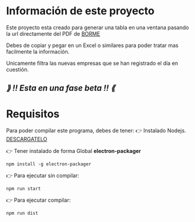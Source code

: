 # Información de este proyecto
Este proyecto esta creado para generar una tabla en una ventana pasando la url directamente del PDF de [BORME](https://www.boe.es/diario_borme)

Debes de copiar y pegar en un Excel o similares para poder tratar mas facilmente la información.

Unicamente filtra las nuevas empresas que se han registrado el día en cuestión.


## *_⟫ ‼️ Esta en una fase beta ‼️ ⟪_*

# Requisitos
Para poder compilar este programa, debes de tener:
👉 Instalado Nodejs. [DESCARGATELO](https://nodejs.org/)

👉 Tener instalado de forma Global **electron-packager**

```
npm install -g electron-packager
```

👉 Para ejecutar sin compilar:

```
npm run start
```

👉 Para ejecutar compilar:

```
npm run dist
```

